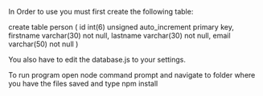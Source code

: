 In Order to use you must first create the following table:

create table person (
	id int(6) unsigned auto_increment primary key,
    firstname varchar(30) not null,
    lastname varchar(30) not null,
    email varchar(50) not null
)

You also have to edit the database.js to your settings.

To run program open node command prompt and navigate to folder where you have the files saved and type npm install
